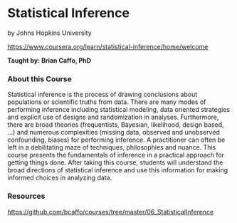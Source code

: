 # Statistical Inference
by Johns Hopkins University

https://www.coursera.org/learn/statistical-inference/home/welcome

**Taught by: Brian Caffo, PhD**

### About this Course
Statistical inference is the process of drawing conclusions about populations or scientific truths from data. There are many modes of performing inference including statistical modeling, data oriented strategies and explicit use of designs and randomization in analyses. Furthermore, there are broad theories (frequentists, Bayesian, likelihood, design based, …) and numerous complexities (missing data, observed and unobserved confounding, biases) for performing inference. A practitioner can often be left in a debilitating maze of techniques, philosophies and nuance. This course presents the fundamentals of inference in a practical approach for getting things done. After taking this course, students will understand the broad directions of statistical inference and use this information for making informed choices in analyzing data.

### Resources
https://github.com/bcaffo/courses/tree/master/06_StatisticalInference